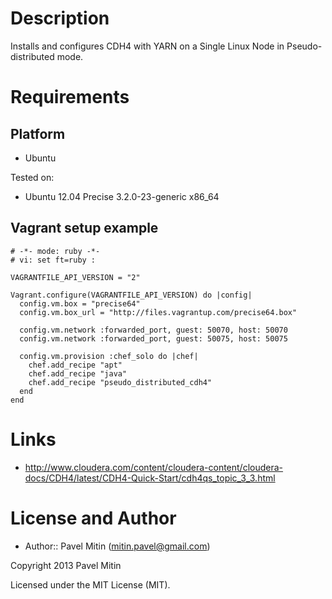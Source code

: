 Description
===========

Installs and configures CDH4 with YARN on a Single Linux Node in Pseudo-distributed mode.

Requirements
============

Platform
--------

* Ubuntu
 
Tested on:

* Ubuntu 12.04 Precise 3.2.0-23-generic x86_64

Vagrant setup example
---------------------

    # -*- mode: ruby -*-
    # vi: set ft=ruby :
    
    VAGRANTFILE_API_VERSION = "2"
    
    Vagrant.configure(VAGRANTFILE_API_VERSION) do |config|
      config.vm.box = "precise64"
      config.vm.box_url = "http://files.vagrantup.com/precise64.box"
    
      config.vm.network :forwarded_port, guest: 50070, host: 50070  
      config.vm.network :forwarded_port, guest: 50075, host: 50075  
    
      config.vm.provision :chef_solo do |chef|
        chef.add_recipe "apt"
        chef.add_recipe "java"
        chef.add_recipe "pseudo_distributed_cdh4"
      end
    end

Links
=====

* http://www.cloudera.com/content/cloudera-content/cloudera-docs/CDH4/latest/CDH4-Quick-Start/cdh4qs_topic_3_3.html

License and Author
==================

- Author:: Pavel Mitin (<mitin.pavel@gmail.com>)

Copyright 2013 Pavel Mitin

Licensed under the MIT License (MIT).
